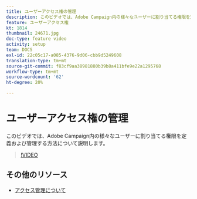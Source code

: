 ```yaml
---
title: ユーザーアクセス権の管理
description: このビデオでは、Adobe Campaign内の様々なユーザーに割り当てる権限を定義および管理する方法について説明します。
feature: ユーザーアクセス権
kt: 1814
thumbnail: 24671.jpg
doc-type: feature video
activity: setup
team: DOCS
exl-id: 22c05c17-a085-4376-9d06-cbb9d5249608
translation-type: tm+mt
source-git-commit: f83cf9aa38981880b39b8a411bfe9e22a1295768
workflow-type: tm+mt
source-wordcount: '62'
ht-degree: 20%

---
```


# ユーザーアクセス権の管理

このビデオでは、Adobe Campaign内の様々なユーザーに割り当てる権限を定義および管理する方法について説明します。

>[!VIDEO](https://video.tv.adobe.com/v/24671?quality=12)

## その他のリソース

* [アクセス管理について](https://docs.adobe.com/content/help/en/campaign-standard/using/administrating/users-and-security/about-access-management.html)
